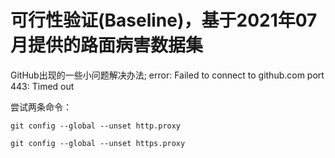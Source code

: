 # 可行性验证(Baseline)，基于2021年07月提供的路面病害数据集


GitHub出现的一些小问题解决办法;
error: Failed to connect to github.com port 443: Timed out


尝试两条命令：

`git config --global --unset http.proxy`

`git config --global --unset https.proxy`